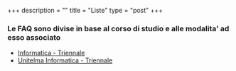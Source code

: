+++
description = ""
title = "Liste"
type = "post"
+++

### Le FAQ sono divise in base al corso di studio e alle modalita' ad esso associato
* [Informatica - Triennale](https://www.sapienzahub.it/faq/informatica)
* [Unitelma Informatica - Triennale](https://www.sapienzahub.it/faq/unitelma_informatica)
